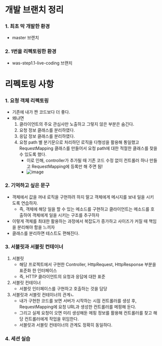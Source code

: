 # 개발 브랜치 정리
### 1.  최초 막 개발한 환경
* master 브랜치

### 2.  1번을 리펙토링한 환경
* was-step1.1-live-coding 브랜치

# 리펙토링 사항

### 1. 요청 객체 리펙토링
* 기존에 내가 짠 코드보다 더 좋다.
* 왜냐면 
    1.  클라이언트의 주요 관심사만 노출하고 그렇지 않은 부분은 숨긴다.
    2.  요청 정보 클래스를 분리하였다.
    3.  응답 정보 클래스를 분리하였다.
    4.  요청 path 별 분기문으로 처리하던 로직을 다형성을 활용해 통일했고 RequestMapping 클래스를 만들어서 요청 path에 대한 적절한 클래스를 찾을 수 있도록 했다.
          * 이로 인해, controller가 추가될 때 기존 코드 수정 없이 컨트롤러 하나 만들고 RequestMapping에 등록만 해 주면 됨!
          * ![image](https://user-images.githubusercontent.com/41561652/146323163-da354f25-4af4-452d-b7c3-a4f8b0bb707c.png)



### 2.  기억하고 싶은 문구
* 객체에서 값을 꺼내 로직을 구현하려 하지 말고 객체에게 메시지를 보내 일을 시키도록 연습하자.
  * 즉, 객체에 해당 일을 할 수 있는 메소드를 구현하고 클라이언트는 메소드를 호출하여 객체에게 일을 시키는 구조를 추구하자
* 이렇게 객체를 최대한 활용하는 과정에서 복잡도가 증가하고 사이즈가 커질 때 책임을 분리해야 함을 느끼자
* 클래스를 분리하면 테스트도 편해진다.

### 3.  서블릿과 서블릿 컨테이너
1. 서블릿
    * 해당 프로젝트에서 구현한 Controller, HttpRequest, HttpResponse 부분을 표준화 한 인터페이스
    * 즉,  HTTP 클라이언트의 요청과 응답에 대한 표준
2.  서블릿 컨테이너
    * 서블릿 인터페이스를 구현하고 호출하는 것을 담당
3.  서블릿과 서블릿 컨테이너의 관계ㄴ
    * 내가 구현한 코드를 보면 서버가 시작하는 시점 컨트롤러를 생성 후, RequestMapping에 요청 URL과 생성한 컨트롤러를 메핑해 둔다. 
    * 그리고 실제 요청이 오면 미리 생성해둔 메핑 정보를 활용해 컨트롤러를 찾고 해당 컨트롤러에게 작업을 위임한다.
    * 서블릿과 서블릿 컨테이너의 관계도 정확히 동일하다.
    

### 4. 세션 실습